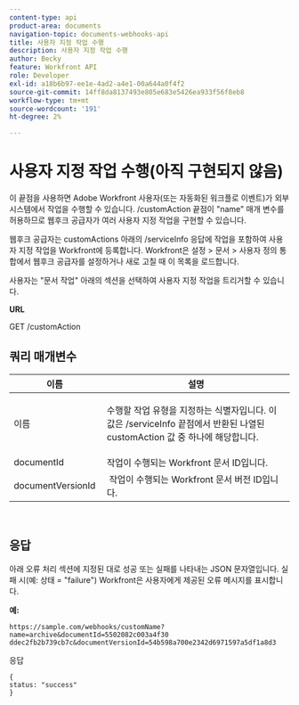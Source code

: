 ```yaml
---
content-type: api
product-area: documents
navigation-topic: documents-webhooks-api
title: 사용자 지정 작업 수행
description: 사용자 지정 작업 수행
author: Becky
feature: Workfront API
role: Developer
exl-id: a18b6b97-ee1e-4ad2-a4e1-00a644a0f4f2
source-git-commit: 14ff8da8137493e805e683e5426ea933f56f8eb8
workflow-type: tm+mt
source-wordcount: '191'
ht-degree: 2%

---
```



# 사용자 지정 작업 수행(아직 구현되지 않음)

이 끝점을 사용하면 Adobe Workfront 사용자(또는 자동화된 워크플로 이벤트)가 외부 시스템에서 작업을 수행할 수 있습니다. /customAction 끝점이 &quot;name&quot; 매개 변수를 허용하므로 웹후크 공급자가 여러 사용자 지정 작업을 구현할 수 있습니다.

웹후크 공급자는 customActions 아래의 /serviceInfo 응답에 작업을 포함하여 사용자 지정 작업을 Workfront에 등록합니다. Workfront은 설정 > 문서 > 사용자 정의 통합에서 웹후크 공급자를 설정하거나 새로 고칠 때 이 목록을 로드합니다.

사용자는 &quot;문서 작업&quot; 아래의 섹션을 선택하여 사용자 지정 작업을 트리거할 수 있습니다.

**URL**

GET /customAction

## 쿼리 매개변수

<table style="table-layout:auto"> 
 <col> 
 <col> 
 <thead> 
  <tr> 
   <th>이름 </th> 
   <th>설명</th> 
  </tr> 
 </thead> 
 <tbody> 
  <tr> 
   <td> <p>이름</p> </td> 
   <td> <p>수행할 작업 유형을 지정하는 식별자입니다. 이 값은 /serviceInfo 끝점에서 반환된 나열된 customAction 값 중 하나에 해당합니다.</p> </td> 
  </tr> 
  <tr> 
   <td>documentId </td> 
   <td>작업이 수행되는 Workfront 문서 ID입니다.</td> 
  </tr> 
  <tr> 
   <td>documentVersionId </td> 
   <td> 작업이 수행되는 Workfront 문서 버전 ID입니다.</td> 
  </tr> 
 </tbody> 
</table>

 

## 응답

아래 오류 처리 섹션에 지정된 대로 성공 또는 실패를 나타내는 JSON 문자열입니다. 실패 시(예: 상태 = &quot;failure&quot;) Workfront은 사용자에게 제공된 오류 메시지를 표시합니다.

**예:**

```
https://sample.com/webhooks/customName?name=archive&documentId=5502082c003a4f30 ddec2fb2b739cb7c&documentVersionId=54b598a700e2342d6971597a5df1a8d3
```

응답

```
{
status: "success"
}
```
